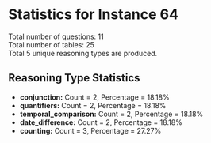 # Statistics for Instance 64<br/>
Total number of questions: 11<br/>
Total number of tables: 25<br/>
Total 5 unique reasoning types are produced.<br/>
## Reasoning Type Statistics<br/>
- **conjunction:** Count = 2, Percentage = 18.18%<br/>
- **quantifiers:** Count = 2, Percentage = 18.18%<br/>
- **temporal_comparison:** Count = 2, Percentage = 18.18%<br/>
- **date_difference:** Count = 2, Percentage = 18.18%<br/>
- **counting:** Count = 3, Percentage = 27.27%<br/>
